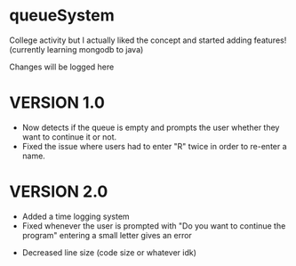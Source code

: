 # queueSystem
College activity but I actually liked the concept and started adding features! (currently learning mongodb to java)

Changes will be logged here

# VERSION 1.0
+ Now detects if the queue is empty and prompts the user whether they want to continue it or not.
+ Fixed the issue where users had to enter "R" twice in order to re-enter a name.

# VERSION 2.0
+ Added a time logging system
+ Fixed whenever the user is prompted with "Do you want to continue the program" entering a small letter gives an error
- Decreased line size (code size or whatever idk)

